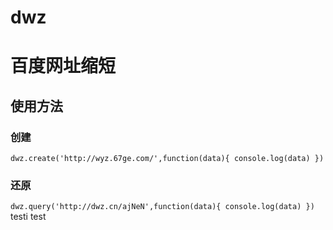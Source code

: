 dwz
===
# 百度网址缩短
## 使用方法
### 创建
`dwz.create('http://wyz.67ge.com/',function(data){ console.log(data) })`

### 还原
`dwz.query('http://dwz.cn/ajNeN',function(data){ console.log(data) })`
testi
test
